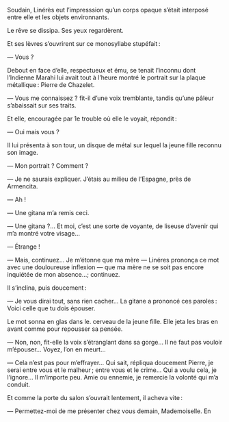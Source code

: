Soudain, Linérès eut l’impresssion qu’un corps opaque s’était interposé
entre elle et les objets environnants.

Le rêve se dissipa. Ses yeux regardèrent.

Et ses lèvres s’ouvrirent sur ce monosyllabe stupéfait :

— Vous ?

Debout en face d’elle, respectueux et ému, se tenait l’inconnu dont l’lndienne Marahi lui avait tout à l’heure montré le portrait sur la plaque métallique :
Pierre de Chazelet.

— Vous me connaissez ? fit-il d’une voix tremblante, tandis qu’une pâleur
s’abaissait sur ses traits.

Et elle, encouragée par 1e trouble où elle le voyait, répondit :

— Oui mais vous ?

Il lui présenta à son tour, un disque de métal sur lequel la jeune fille
reconnu son image.

— Mon portrait ? Comment ?

— Je ne saurais expliquer. J’étais au milieu de l’Espagne, près de Armencita.

— Ah !

— Une gitana m’a remis ceci.

— Une gitana ?… Et moi, c’est une sorte de voyante, de liseuse d’avenir qui
m’a montré votre visage…

— Étrange !

— Mais, continuez… Je m’étonne que ma mère — Linéres prononça ce mot avec
une douloureuse inflexion — que ma mère ne se soit pas encore inquiétée de mon absence…; continuez.

Il s’inclina, puis doucement :

— Je vous dirai tout, sans rien cacher… La gitane a prononcé ces paroles :
Voici celle que tu dois épouser.

Le mot sonna en glas dans le. cerveau de la jeune fille. Elle jeta les bras en avant comme pour repousser sa pensée.

— Non, non, fit-elle la voix s’étranglant dans sa gorge… Il ne faut pas vouloir m’épouser… Voyez, l’on en meurt…

— Cela n’est pas pour m’effrayer… Qui sait, répliqua doucement Pierre,
je serai entre vous et le malheur ; entre vous et le crime… Qui a voulu
cela, je l’ignore… Il m’importe peu. Amie ou ennemie, je remercie la volonté qui m’a conduit.

Et comme la porte du salon s’ouvrait lentement, il acheva vite :

— Permettez-moi de me présenter chez vous demain, Mademoiselle. En
